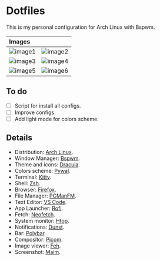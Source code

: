 # Dotfiles

This is my personal configuration for Arch Linux with Bspwm.

| Images                                     |                                            |
| :----------------------------------------- | :----------------------------------------- |
| ![image1](https://i.imgur.com/QfYRBEv.png) | ![image2](https://i.imgur.com/CZKS8R5.png) |
| ![image3](https://i.imgur.com/qchyC8U.png) | ![image4](https://i.imgur.com/39BEp05.png) |
| ![image5](https://i.imgur.com/atjiPu6.png) | ![image6](https://i.imgur.com/iBz94oR.png) |

## To do

- [ ] Script for install all configs.
- [ ] Improve configs.
- [ ] Add light mode for colors scheme.

## Details

- Distribution: [Arch Linux](https://archlinux.org).
- Window Manager: [Bspwm](https://github.com/baskerville/bspwm).
- Theme and icons: [Dracula](https://draculatheme.com).
- Colors scheme: [Pywal](https://github.com/dylanaraps/pywal).
- Terminal: [Kitty](https://sw.kovidgoyal.net/kitty).
- Shell: [Zsh](https://wiki.archlinux.org/title/zsh).
- Browser: [Firefox](https://www.mozilla.org/firefox).
- File Manager: [PCManFM](https://github.com/lxde/pcmanfm).
- Text Editor: [VS Code](https://code.visualstudio.com).
- App Launcher: [Rofi](https://davatorium.github.io/rofi).
- Fetch: [Neofetch](https://github.com/dylanaraps/neofetch).
- System monitor: [Htop](https://htop.dev).
- Notifications: [Dunst](https://dunst-project.org).
- Bar: [Polybar](https://polybar.github.io).
- Compositor: [Picom](https://github.com/fdev31/picom).
- Image viewer: [Feh](https://feh.finalrewind.org).
- Screenshot: [Maim](https://github.com/naelstrof/maim).
